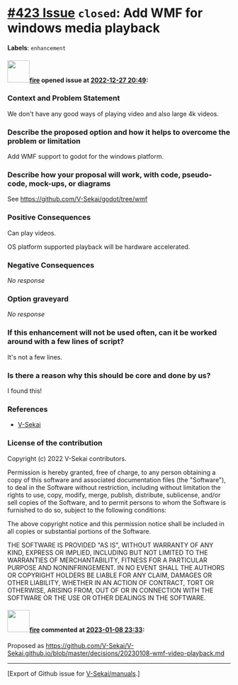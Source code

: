 # [\#423 Issue](https://github.com/V-Sekai/manuals/issues/423) `closed`: Add WMF for windows media playback
**Labels**: `enhancement`


#### <img src="https://avatars.githubusercontent.com/u/32321?u=c2e06a3d2b49a467aa907e54aa259516440267cc&v=4" width="50">[fire](https://github.com/fire) opened issue at [2022-12-27 20:49](https://github.com/V-Sekai/manuals/issues/423):

### Context and Problem Statement

We don't have any good ways of playing video and also large 4k videos.

### Describe the proposed option and how it helps to overcome the problem or limitation

Add WMF support to godot for the windows platform.

### Describe how your proposal will work, with code, pseudo-code, mock-ups, or diagrams

See https://github.com/V-Sekai/godot/tree/wmf

### Positive Consequences

Can play videos.

OS platform supported playback will be hardware accelerated.

### Negative Consequences

_No response_

### Option graveyard

_No response_

### If this enhancement will not be used often, can it be worked around with a few lines of script?

It's not a few lines.

### Is there a reason why this should be core and done by us?

I found this!

### References

- [V-Sekai](https://v-sekai.org/)


### License of the contribution

Copyright (c) 2022 V-Sekai contributors.

Permission is hereby granted, free of charge, to any person obtaining a copy of this software and associated documentation files (the "Software"), to deal in the Software without restriction, including without limitation the rights to use, copy, modify, merge, publish, distribute, sublicense, and/or sell copies of the Software, and to permit persons to whom the Software is furnished to do so, subject to the following conditions:

The above copyright notice and this permission notice shall be included in all copies or substantial portions of the Software.

THE SOFTWARE IS PROVIDED "AS IS", WITHOUT WARRANTY OF ANY KIND, EXPRESS OR IMPLIED, INCLUDING BUT NOT LIMITED TO THE WARRANTIES OF MERCHANTABILITY, FITNESS FOR A PARTICULAR PURPOSE AND NONINFRINGEMENT. IN NO EVENT SHALL THE AUTHORS OR COPYRIGHT HOLDERS BE LIABLE FOR ANY CLAIM, DAMAGES OR OTHER LIABILITY, WHETHER IN AN ACTION OF CONTRACT, TORT OR OTHERWISE, ARISING FROM, OUT OF OR IN CONNECTION WITH THE SOFTWARE OR THE USE OR OTHER DEALINGS IN THE SOFTWARE.


#### <img src="https://avatars.githubusercontent.com/u/32321?u=c2e06a3d2b49a467aa907e54aa259516440267cc&v=4" width="50">[fire](https://github.com/fire) commented at [2023-01-08 23:33](https://github.com/V-Sekai/manuals/issues/423#issuecomment-1374959927):

Proposed as https://github.com/V-Sekai/V-Sekai.github.io/blob/master/decisions/20230108-wmf-video-playback.md


-------------------------------------------------------------------------------



[Export of Github issue for [V-Sekai/manuals](https://github.com/V-Sekai/manuals).]
